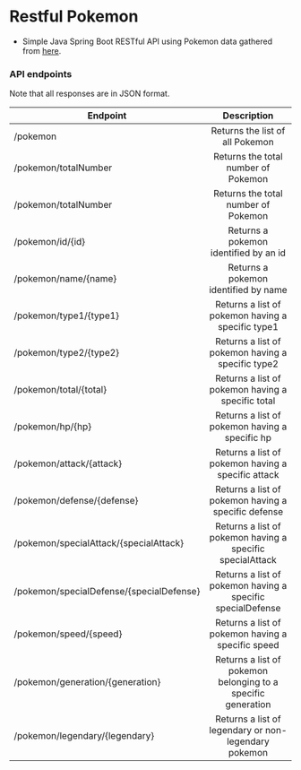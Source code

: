 # Restful Pokemon

- Simple Java Spring Boot RESTful API using Pokemon data gathered from [here].

### API endpoints
Note that all responses are in JSON format.

| Endpoint   |      Description      |
|----------|:-------------:|
| /pokemon |  Returns the list of all Pokemon| 
| /pokemon/totalNumber | Returns the total number of Pokemon|
| /pokemon/totalNumber | Returns the total number of Pokemon|
| /pokemon/id/{id} | Returns a pokemon identified by an id|
| /pokemon/name/{name} | Returns a pokemon identified by name |
| /pokemon/type1/{type1} | Returns a list of pokemon having a specific type1 |
| /pokemon/type2/{type2} | Returns a list of pokemon having a specific type2 |
| /pokemon/total/{total} | Returns a list of pokemon having a specific total |
| /pokemon/hp/{hp} | Returns a list of pokemon having a specific hp |
| /pokemon/attack/{attack} | Returns a list of pokemon having a specific attack |
| /pokemon/defense/{defense} | Returns a list of pokemon having a specific defense |  
| /pokemon/specialAttack/{specialAttack} | Returns a list of pokemon having a specific specialAttack |  
| /pokemon/specialDefense/{specialDefense} | Returns a list of pokemon having a specific specialDefense |  
| /pokemon/speed/{speed} | Returns a list of pokemon having a specific speed |  
| /pokemon/generation/{generation} | Returns a list of pokemon belonging to a specific generation |  
| /pokemon/legendary/{legendary} | Returns a list of legendary or non-legendary pokemon |  

[here]: <https://www.kaggle.com/abcsds/pokemon>
